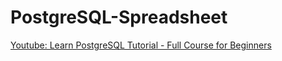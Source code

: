 # PostgreSQL-Spreadsheet

[Youtube: Learn PostgreSQL Tutorial - Full Course for Beginners](https://www.youtube.com/watch?v=qw--VYLpxG4)
